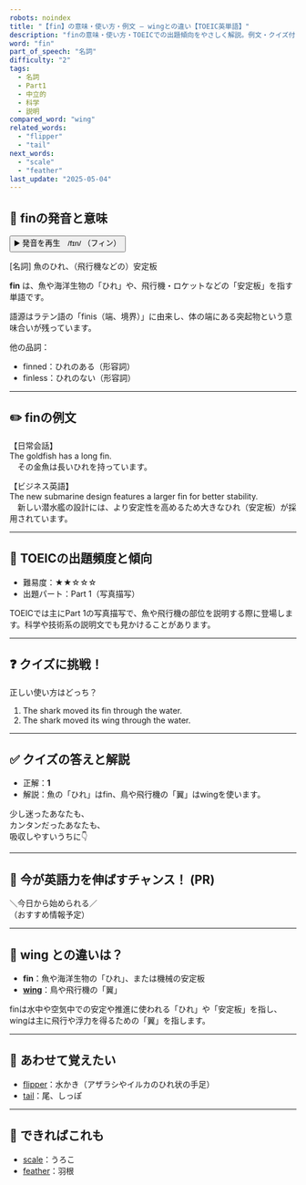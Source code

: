 ```yaml
---
robots: noindex
title: "【fin】の意味・使い方・例文 ― wingとの違い【TOEIC英単語】"
description: "finの意味・使い方・TOEICでの出題傾向をやさしく解説。例文・クイズ付きでwingとの違いもわかりやすく学べます。"
word: "fin"
part_of_speech: "名詞"
difficulty: "2"
tags:
  - 名詞
  - Part1
  - 中立的
  - 科学
  - 説明
compared_word: "wing"
related_words:
  - "flipper"
  - "tail"
next_words:
  - "scale"
  - "feather"
last_update: "2025-05-04"
---
```


## 🔰 finの発音と意味

<button class="play-audio" onclick="playTTS('fin')">
  <span class="play-audio-main">
    ▶️ 発音を再生　/fɪn/
  </span>
  <span class="play-audio-sub">
    （フィン）
  </span>
</button>

[名詞] 魚のひれ、（飛行機などの）安定板

**fin** は、魚や海洋生物の「ひれ」や、飛行機・ロケットなどの「安定板」を指す単語です。

語源はラテン語の「finis（端、境界）」に由来し、体の端にある突起物という意味合いが残っています。

他の品詞：  
- finned：ひれのある（形容詞）
- finless：ひれのない（形容詞）

---

## ✏️ finの例文

【日常会話】  
The goldfish has a long fin.  
　その金魚は長いひれを持っています。

【ビジネス英語】  
The new submarine design features a larger fin for better stability.  
　新しい潜水艦の設計には、より安定性を高めるため大きなひれ（安定板）が採用されています。

---

## 🎯 TOEICの出題頻度と傾向

- 難易度：★★☆☆☆
- 出題パート：Part 1（写真描写）

TOEICでは主にPart 1の写真描写で、魚や飛行機の部位を説明する際に登場します。科学や技術系の説明文でも見かけることがあります。

---

## ❓ クイズに挑戦！

正しい使い方はどっち？

1. The shark moved its fin through the water.  
2. The shark moved its wing through the water.

---

## ✅ クイズの答えと解説

- 正解：**1**
- 解説：魚の「ひれ」はfin、鳥や飛行機の「翼」はwingを使います。

少し迷ったあなたも、  
カンタンだったあなたも、  
吸収しやすいうちに👇️

---

## 🚀 今が英語力を伸ばすチャンス！ (PR)

<div class="info-center">
＼今日から始められる／<br>  
（おすすめ情報予定）
</div>

---

## 🤔  wing との違いは？

- **fin**：魚や海洋生物の「ひれ」、または機械の安定板
- **[wing](/word/wing/)**：鳥や飛行機の「翼」

finは水中や空気中での安定や推進に使われる「ひれ」や「安定板」を指し、wingは主に飛行や浮力を得るための「翼」を指します。

---

## 🧩 あわせて覚えたい

- [flipper](/word/flipper/)：水かき（アザラシやイルカのひれ状の手足）
- [tail](/word/tail/)：尾、しっぽ

---

## 📖 できればこれも

- [scale](/word/scale/)：うろこ
- [feather](/word/feather/)：羽根

<!-- cvid: aid41_bid10 -->
